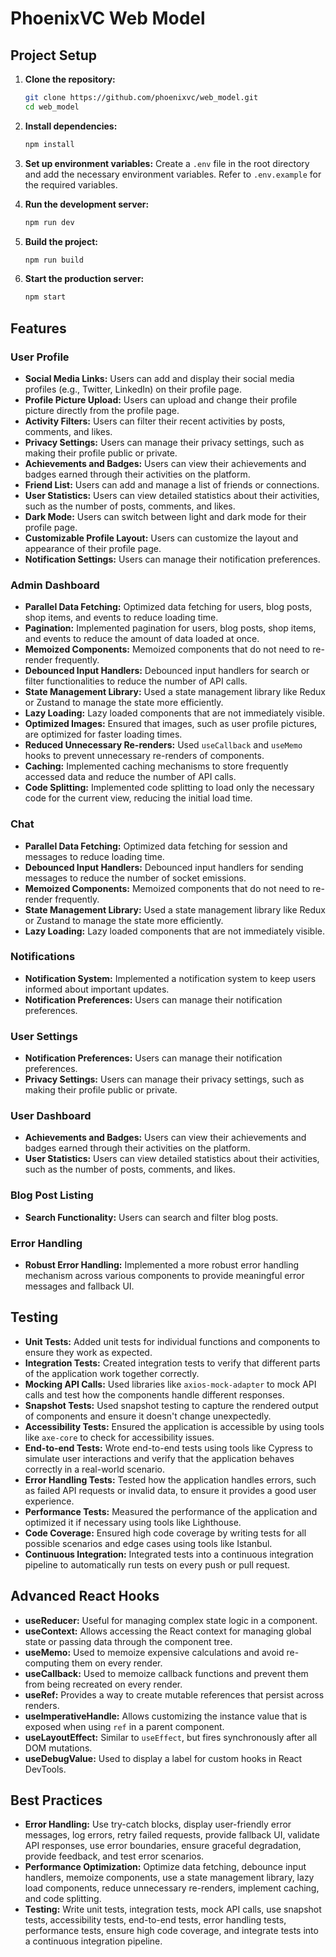 # PhoenixVC Web Model

## Project Setup

1. **Clone the repository:**
   ```bash
   git clone https://github.com/phoenixvc/web_model.git
   cd web_model
   ```

2. **Install dependencies:**
   ```bash
   npm install
   ```

3. **Set up environment variables:**
   Create a `.env` file in the root directory and add the necessary environment variables. Refer to `.env.example` for the required variables.

4. **Run the development server:**
   ```bash
   npm run dev
   ```

5. **Build the project:**
   ```bash
   npm run build
   ```

6. **Start the production server:**
   ```bash
   npm start
   ```

## Features

### User Profile

- **Social Media Links:** Users can add and display their social media profiles (e.g., Twitter, LinkedIn) on their profile page.
- **Profile Picture Upload:** Users can upload and change their profile picture directly from the profile page.
- **Activity Filters:** Users can filter their recent activities by posts, comments, and likes.
- **Privacy Settings:** Users can manage their privacy settings, such as making their profile public or private.
- **Achievements and Badges:** Users can view their achievements and badges earned through their activities on the platform.
- **Friend List:** Users can add and manage a list of friends or connections.
- **User Statistics:** Users can view detailed statistics about their activities, such as the number of posts, comments, and likes.
- **Dark Mode:** Users can switch between light and dark mode for their profile page.
- **Customizable Profile Layout:** Users can customize the layout and appearance of their profile page.
- **Notification Settings:** Users can manage their notification preferences.

### Admin Dashboard

- **Parallel Data Fetching:** Optimized data fetching for users, blog posts, shop items, and events to reduce loading time.
- **Pagination:** Implemented pagination for users, blog posts, shop items, and events to reduce the amount of data loaded at once.
- **Memoized Components:** Memoized components that do not need to re-render frequently.
- **Debounced Input Handlers:** Debounced input handlers for search or filter functionalities to reduce the number of API calls.
- **State Management Library:** Used a state management library like Redux or Zustand to manage the state more efficiently.
- **Lazy Loading:** Lazy loaded components that are not immediately visible.
- **Optimized Images:** Ensured that images, such as user profile pictures, are optimized for faster loading times.
- **Reduced Unnecessary Re-renders:** Used `useCallback` and `useMemo` hooks to prevent unnecessary re-renders of components.
- **Caching:** Implemented caching mechanisms to store frequently accessed data and reduce the number of API calls.
- **Code Splitting:** Implemented code splitting to load only the necessary code for the current view, reducing the initial load time.

### Chat

- **Parallel Data Fetching:** Optimized data fetching for session and messages to reduce loading time.
- **Debounced Input Handlers:** Debounced input handlers for sending messages to reduce the number of socket emissions.
- **Memoized Components:** Memoized components that do not need to re-render frequently.
- **State Management Library:** Used a state management library like Redux or Zustand to manage the state more efficiently.
- **Lazy Loading:** Lazy loaded components that are not immediately visible.

### Notifications

- **Notification System:** Implemented a notification system to keep users informed about important updates.
- **Notification Preferences:** Users can manage their notification preferences.

### User Settings

- **Notification Preferences:** Users can manage their notification preferences.
- **Privacy Settings:** Users can manage their privacy settings, such as making their profile public or private.

### User Dashboard

- **Achievements and Badges:** Users can view their achievements and badges earned through their activities on the platform.
- **User Statistics:** Users can view detailed statistics about their activities, such as the number of posts, comments, and likes.

### Blog Post Listing

- **Search Functionality:** Users can search and filter blog posts.

### Error Handling

- **Robust Error Handling:** Implemented a more robust error handling mechanism across various components to provide meaningful error messages and fallback UI.

## Testing

- **Unit Tests:** Added unit tests for individual functions and components to ensure they work as expected.
- **Integration Tests:** Created integration tests to verify that different parts of the application work together correctly.
- **Mocking API Calls:** Used libraries like `axios-mock-adapter` to mock API calls and test how the components handle different responses.
- **Snapshot Tests:** Used snapshot testing to capture the rendered output of components and ensure it doesn't change unexpectedly.
- **Accessibility Tests:** Ensured the application is accessible by using tools like `axe-core` to check for accessibility issues.
- **End-to-end Tests:** Wrote end-to-end tests using tools like Cypress to simulate user interactions and verify that the application behaves correctly in a real-world scenario.
- **Error Handling Tests:** Tested how the application handles errors, such as failed API requests or invalid data, to ensure it provides a good user experience.
- **Performance Tests:** Measured the performance of the application and optimized it if necessary using tools like Lighthouse.
- **Code Coverage:** Ensured high code coverage by writing tests for all possible scenarios and edge cases using tools like Istanbul.
- **Continuous Integration:** Integrated tests into a continuous integration pipeline to automatically run tests on every push or pull request.

## Advanced React Hooks

- **useReducer:** Useful for managing complex state logic in a component.
- **useContext:** Allows accessing the React context for managing global state or passing data through the component tree.
- **useMemo:** Used to memoize expensive calculations and avoid re-computing them on every render.
- **useCallback:** Used to memoize callback functions and prevent them from being recreated on every render.
- **useRef:** Provides a way to create mutable references that persist across renders.
- **useImperativeHandle:** Allows customizing the instance value that is exposed when using `ref` in a parent component.
- **useLayoutEffect:** Similar to `useEffect`, but fires synchronously after all DOM mutations.
- **useDebugValue:** Used to display a label for custom hooks in React DevTools.

## Best Practices

- **Error Handling:** Use try-catch blocks, display user-friendly error messages, log errors, retry failed requests, provide fallback UI, validate API responses, use error boundaries, ensure graceful degradation, provide feedback, and test error scenarios.
- **Performance Optimization:** Optimize data fetching, debounce input handlers, memoize components, use a state management library, lazy load components, reduce unnecessary re-renders, implement caching, and code splitting.
- **Testing:** Write unit tests, integration tests, mock API calls, use snapshot tests, accessibility tests, end-to-end tests, error handling tests, performance tests, ensure high code coverage, and integrate tests into a continuous integration pipeline.

